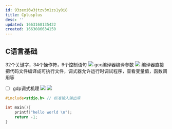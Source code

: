 ```yaml
---
id: 93zexi6w3jtzv3m1zs1y8i8
title: Cplusplus
desc: ''
updated: 1663168135422
created: 1663086634150
---
```


## C语言基础

32个关键字，34个操作符，9个控制语句
![](/assets/images/2022-09-14-21-02-11.png)
gcc编译器编译参数
![](/assets/images/2022-09-14-21-07-21.png)
编译器直接把代码文件编译成可执行文件，调式器允许运行时调试程序，查看变量值，函数调用等

- [ ] gdp调式机理
![](/assets/images/2022-09-14-21-18-31.png)
![](/assets/images/2022-09-14-21-18-55.png)

```cpp
#include<stdio.h> // 标准输入输出库

int main(){
    printf("hello world \n");
    return -1;
}
```
